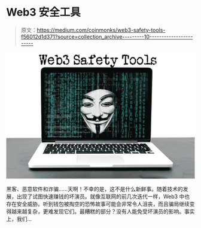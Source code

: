 # Web3 安全工具

> 原文：<https://medium.com/coinmonks/web3-safety-tools-f56012d1d371?source=collection_archive---------10----------------------->

![](img/adb9c2728af06a55e6365c24b6c87799.png)

黑客、恶意软件和诈骗……天啊！不幸的是，这不是什么新鲜事。随着技术的发展，出现了试图快速赚钱的坏演员。就像互联网的前几次迭代一样，Web3 中也存在安全威胁。听到钱包被掏空的恐怖故事可能会非常令人沮丧，而且骗局继续变得越来越复杂，更难发现它们。最糟糕的部分？没有人能免受坏演员的影响。事实上，我们…